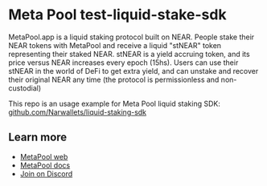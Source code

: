 # Meta Pool test-liquid-stake-sdk

MetaPool.app is a liquid staking protocol built on NEAR. People stake their NEAR tokens with MetaPool and receive a liquid "stNEAR" token representing their staked NEAR. stNEAR is a yield accruing token, and its price versus NEAR increases every epoch (15hs). Users can use their stNEAR in the world of DeFi to get extra yield, and can unstake and recover their original NEAR any time (the protocol is permissionless and non-custodial)

This repo is an usage example for Meta Pool liquid staking SDK: [github.com/Narwallets/liquid-staking-sdk](https://github.com/Narwallets/liquid-staking-sdk)

## Learn more
- [MetaPool web](https://MetaPool.app)
- [MetaPool docs](https://docs.MetaPool.app/)
- [Join on Discord](https://discord.com/invite/tG4XJzRtdQ)
